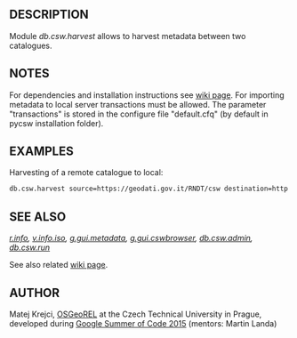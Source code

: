 ## DESCRIPTION

Module *db.csw.harvest* allows to harvest metadata between two
catalogues.

## NOTES

For dependencies and installation instructions see [wiki
page](https://grasswiki.osgeo.org/wiki/ISO/INSPIRE_Metadata_Support).
For importing metadata to local server transactions must be allowed. The
parameter "transactions" is stored in the configure file "default.cfq"
(by default in pycsw installation folder).

## EXAMPLES

Harvesting of a remote catalogue to local:

```sh
db.csw.harvest source=https://geodati.gov.it/RNDT/csw destination=http://localhost:8000/
```

## SEE ALSO

*[r.info](https://grass.osgeo.org/grass-stable/manuals/r.info.html),
[v.info.iso](v.info.iso.md), [g.gui.metadata](g.gui.metadata.md),
[g.gui.cswbrowser](g.gui.cswbrowser.md), [db.csw.admin](db.csw.admin),
[db.csw.run](db.csw.run)*

See also related [wiki
page](https://grasswiki.osgeo.org/wiki/ISO/INSPIRE_Metadata_Support).

## AUTHOR

Matej Krejci, [OSGeoREL](https://geo.fsv.cvut.cz/gwiki/osgeorel) at the
Czech Technical University in Prague, developed during [Google Summer of
Code 2015](https://trac.osgeo.org/grass/wiki/GSoC/2014/MetadataForGRASS)
(mentors: Martin Landa)
